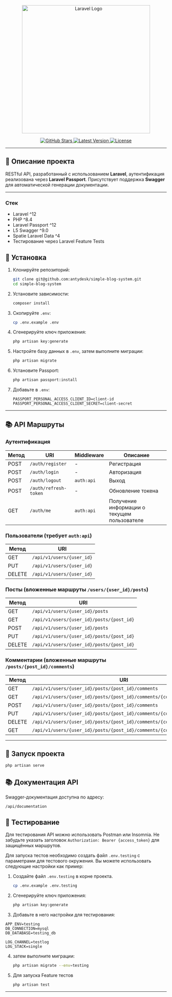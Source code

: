 <p align="center">
    <a href="https://laravel.com" target="_blank">
        <img src="https://raw.githubusercontent.com/laravel/art/master/logo-lockup/5%20SVG/2%20CMYK/1%20Full%20Color/laravel-logolockup-cmyk-red.svg" width="400" alt="Laravel Logo">
    </a>
</p>

<p align="center">
    <a href="https://github.com/dunglas/frankenphp">
        <img src="https://img.shields.io/github/stars/dunglas/frankenphp.svg" alt="GitHub Stars">
    </a>
    <a href="https://packagist.org/packages/dunglas/frankenphp">
        <img src="https://img.shields.io/packagist/v/dunglas/frankenphp.svg" alt="Latest Version">
    </a>
    <a href="https://github.com/dunglas/frankenphp/blob/main/LICENSE">
        <img src="https://img.shields.io/github/license/dunglas/frankenphp.svg" alt="License">
    </a>
</p>

---

## 📘 Описание проекта

RESTful API, разработанный с использованием **Laravel**, аутентификация реализована через **Laravel Passport**.
Присутствует поддержка **Swagger** для автоматической генерации документации.

---

### Стек

- Laravel ^12
- PHP ^8.4
- Laravel Passport ^12
- L5 Swagger ^9.0
- Spatie Laravel Data ^4
- Тестирование через Laravel Feature Tests

## 🚀 Установка

1. Клонируйте репозиторий:
   ```bash
   git clone git@github.com:antydesk/simple-blog-system.git
   cd simple-blog-system
   ```

2. Установите зависимости:
   ```bash
   composer install
   ```

3. Скопируйте `.env`:
   ```bash
   cp .env.example .env
   ```

4. Сгенерируйте ключ приложения:
   ```bash
   php artisan key:generate
   ```

5. Настройте базу данных в `.env`, затем выполните миграции:
   ```bash
   php artisan migrate
   ```

6. Установите Passport:
   ```bash
   php artisan passport:install
   ```

7. Добавьте в `.env`:
   ```env
   PASSPORT_PERSONAL_ACCESS_CLIENT_ID=client-id
   PASSPORT_PERSONAL_ACCESS_CLIENT_SECRET=client-secret
   ```

---

## 📚 API Маршруты

### Аутентификация

| Метод | URI                   | Middleware | Описание                                    |
|-------|-----------------------|------------|---------------------------------------------|
| POST  | `/auth/register`      | -          | Регистрация                                 |
| POST  | `/auth/login`         | -          | Авторизация                                 |
| POST  | `/auth/logout`        | `auth:api` | Выход                                       |
| POST  | `/auth/refresh-token` | -          | Обновление токена                           |
| GET   | `/auth/me`            | `auth:api` | Получение информации о текущем пользователе |

### Пользователи (требует `auth:api`)

| Метод  | URI                       |
|--------|---------------------------|
| GET    | `/api/v1/users/{user_id}` |
| PUT    | `/api/v1/users/{user_id}` |
| DELETE | `/api/v1/users/{user_id}` |

### Посты (вложенные маршруты `/users/{user_id}/posts`)

| Метод  | URI                                |
|--------|------------------------------------|
| GET    | `/api/v1/users/{user_id}/posts`           |
| GET    | `/api/v1/users/{user_id}/posts/{post_id}` |
| POST   | `/api/v1/users/{user_id}/posts`           |
| PUT    | `/api/v1/users/{user_id}/posts/{post_id}` |
| DELETE | `/api/v1/users/{user_id}/posts/{post_id}` |

### Комментарии (вложенные маршруты `/posts/{post_id}/comments`)

| Метод  | URI                                                               |
|--------|-------------------------------------------------------------------|
| GET    | `/api/v1/users/{user_id}/posts/{post_id}/comments`                       |
| GET    | `/api/v1/users/{user_id}/posts/{post_id}/comments/{comment_id}`          |
| POST   | `/api/v1/users/{user_id}/posts/{post_id}/comments`                       |
| PUT    | `/api/v1/users/{user_id}/posts/{post_id}/comments/{comment_id}`          |
| DELETE | `/api/v1/users/{user_id}/posts/{post_id}/comments/{comment_id}`          |
| GET    | `/api/v1/users/{user_id}/posts/{post_id}/comments/{comment_id}/children` |

---

## 🚀 Запуск проекта
   ```bash
   php artisan serve
   ```

## 📚 Документация API

Swagger-документация доступна по адресу:
   ```cp
   /api/documentation
   ```

## 🧪 Тестирование

Для тестирования API можно использовать Postman или Insomnia. Не забудьте указать заголовок
`Authorization: Bearer {access_token}` для защищённых маршрутов.


Для запуска тестов необходимо создать файл `.env.testing` с параметрами для тестового окружения. Вы можете использовать следующие настройки как пример:

1. Создайте файл `.env.testing` в корне проекта.
   ```bash
   cp .env.example .env.testing
   ```
2. Сгенерируйте ключ приложения:
    ```bash
    php artisan key:generate
    ```

3. Добавьте в него настройки для тестирования:

```dotenv
APP_ENV=testing
DB_CONNECTION=mysql
DB_DATABASE=testing_db

LOG_CHANNEL=testlog
LOG_STACK=single
```

4. затем выполните миграции:
   ```bash
   php artisan migrate --env=testing
   ```

5. Для запуска Feature тестов
   ```bash
   php artisan test
   ```

---
